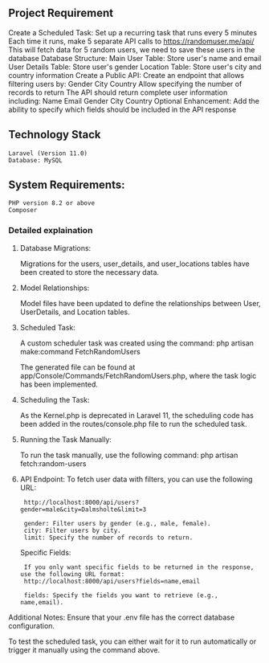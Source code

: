 ## Project Requirement
Create a Scheduled Task:
    Set up a recurring task that runs every 5 minutes
    Each time it runs, make 5 separate API calls to https://randomuser.me/api/
    This will fetch data for 5 random users, we need to save these users in the database
Database Structure:
    Main User Table: Store user's name and email
    User Details Table: Store user's gender
    Location Table: Store user's city and country information
Create a Public API:
    Create an endpoint that allows filtering users by:
    Gender
    City
    Country
    Allow specifying the number of records to return
    The API should return complete user information including:
    Name
    Email
    Gender
    City
    Country
Optional Enhancement:
    Add the ability to specify which fields should be included in the API response

## Technology Stack
    Laravel (Version 11.0)
    Database: MySQL

## System Requirements:
    PHP version 8.2 or above
    Composer

### Detailed explaination

1. Database Migrations:

    Migrations for the users, user_details, and user_locations tables have been created to store the necessary data.

2. Model Relationships:

    Model files have been updated to define the relationships between User, UserDetails, and Location tables.


3. Scheduled Task: 

    A custom scheduler task was created using the command: php artisan make:command FetchRandomUsers

    The generated file can be found at app/Console/Commands/FetchRandomUsers.php, where the task logic has been implemented.


4. Scheduling the Task:

    As the Kernel.php is deprecated in Laravel 11, the scheduling code has been added in the routes/console.php file to run the scheduled task.


5. Running the Task Manually:

    To run the task manually, use the following command: php artisan fetch:random-users


6. API Endpoint: 
    To fetch user data with filters, you can use the following URL:

        http://localhost:8000/api/users?gender=male&city=Dalmsholte&limit=3

        gender: Filter users by gender (e.g., male, female).
        city: Filter users by city.
        limit: Specify the number of records to return.


    Specific Fields:

        If you only want specific fields to be returned in the response, use the following URL format:
        http://localhost:8000/api/users?fields=name,email

        fields: Specify the fields you want to retrieve (e.g., name,email).

Additional Notes:
Ensure that your .env file has the correct database configuration.

To test the scheduled task, you can either wait for it to run automatically or trigger it manually using the command above.


